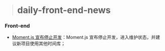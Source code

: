 > # daily-front-end-news

### Front-end

- [Moment.js 宣布停止开发](https://momentjs.com/docs/#/-project-status/)：Moment.js 宣布停止开发，进入维护状态，并建议新项目使用其他时间库；
